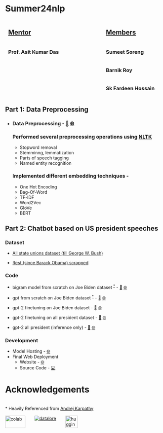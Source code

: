 #   Summer24nlp

<div style="display:flex; justify-content:space-between">
  <div style="display:flex; flex-direction:column;margin-left:10px">
    <h2><u>Mentor</u></h2>
    <h3>Prof. Asit Kumar Das</h3>
  </div>
  <div style="display: flex; flex-direction:column; margin-right:20px">
  <h2><u>Members</u></h2>
  <h3>Sumeet Soreng</h3>
  <h3>Barnik Roy</h3>
  <h3>Sk Fardeen Hossain</h3>

  </div>
</div>

## Part 1: Data Preprocessing
- ### Data Preprocessing - [📓](https://github.com/47wolhaiksong/summer24nlp/blob/main/NLP_Preprocessing.ipynb) [🌐](./NLP_Preprocessing.html)  
  ### Performed several preprocessing operations using [NLTK](https://www.nltk.org/) 
  - Stopword removal
  - Stemminng, lemmatization
  - Parts of speech tagging
  - Named entity recognition
  
  ### Implemented different embedding techniques -
  - One Hot Encoding
  - Bag-Of-Word
  - TF-IDF
  - Word2Vec
  - GloVe
  - BERT

## Part 2: Chatbot based on US president speeches
### Dataset
  - [All state unions dataset (till George W. Bush)](https://raw.githubusercontent.com/FardeenCODEIIEST/WebTechnologyLab/main/all_state_unions.txt)

  - [Rest (since Barack Obama) scrapped](https://millercenter.org/the-presidency/presidential-speeches)

### Code
  - bigram model from scratch on Joe Biden dataset <sup>[*](#f1)</sup> - [📓](https://github.com/47wolhaiksong/summer24nlp/blob/main/biden_bigram.ipynb) [🌐](./biden_bigram.html)

  - gpt from scratch on Joe Biden dataset <sup>[*](#f1)</sup> - [📓](https://github.com/47wolhaiksong/summer24nlp/blob/main/biden_GPT.ipynb) [🌐](./biden_GPT.html)
  
  - gpt-2 finetuning on Joe Biden dataset - [📓](https://github.com/47wolhaiksong/summer24nlp/blob/main/biden_gpt2.ipynb) [🌐](./biden_gpt2.html)
  
  - gpt-2 finetuning on all president dataset - [📓](https://github.com/47wolhaiksong/summer24nlp/blob/main/president_gpt2.ipynb) [🌐](./presidents_gpt2.html)
  
  - gpt-2 all president (inference only) - [📓](https://github.com/47wolhaiksong/summer24nlp/blob/main/presidents_gpt2_inference.ipynb) [🌐](./presidents_gpt2_inference.ipynb.html)

### Development
- Model Hosting - [🌐](https://huggingface.co/spaces/adarksky/summer24-fine-tuning)
- Final Web Deployment
  - Website - [🌐](https://presidentgpt2.web.app/)
  - Source Code - [💻](https://github.com/FardeenCODEIIEST/GPT2Frontend)

# Acknowledgements
<br>
<a name="f1">*</a>   Heavily Referenced from <a href="https://youtu.be/kCc8FmEb1nY?si=rFriklQNCBkr231P" target="_blank">Andrej Karpathy</a>  
<div style="display:flex; gap: 30px; margin-top:15px">
<a href="https://colab.research.google.com/"><img src="https://upload.wikimedia.org/wikipedia/commons/archive/d/d0/20221103151253%21Google_Colaboratory_SVG_Logo.svg" alt="colab" width="65" height="40"></a> 
<a href="https://www.jetbrains.com/datalore/"><img src="https://blog.jetbrains.com/wp-content/uploads/2020/07/Datalore.svg" alt="datalore"></a> 
<a href="https://huggingface.co/"><img src="https://avatars.githubusercontent.com/u/25720743?s=200&v=4" alt="hugging face" width="40" height="40"> </a>
</div>

